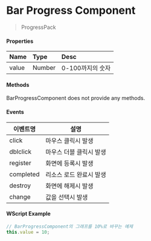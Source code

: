 # Bar Progress Component
> ProgressPack

#### Properties
| Name       | Type    | Desc                                                |
| :--------- | :------ | :-------------------------------------------------- |
| value   | Number | 0-100까지의 숫자                                 |

#### Methods
BarProgressComponent does not provide any methods.

#### Events
|이벤트명|설명|
|---|---|
|click|마우스 클릭시 발생|
|dblclick|마우스 더블 클릭시 발생|
|register|화면에 등록시 발생|
|completed|리소스 로드 완료시 발생|
|destroy|화면에 해제시 발생|
|change|값을 선택시 발생|

#### WScript Example
<!-- js-console -->
```js
// BarProgressComponent의 그래프를 10%로 바꾸는 예제
this.value = 10;
```